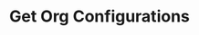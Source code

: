 ---
title: Get Org Configurations
excerpt: Returns the organization configuration details in key and value pairs.
api:
  file: customer-v11.json
  operationId: get-org-configurations
deprecated: false
hidden: false
metadata:
  title: ''
  description: ''
  robots: index
next:
  description: ''
---